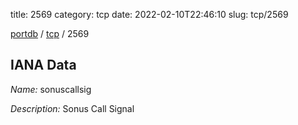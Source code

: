 title: 2569
category: tcp
date: 2022-02-10T22:46:10
slug: tcp/2569

[portdb](/) / [tcp](/category/tcp.html) / 2569


## IANA Data

_Name:_ sonuscallsig

_Description:_ Sonus Call Signal

